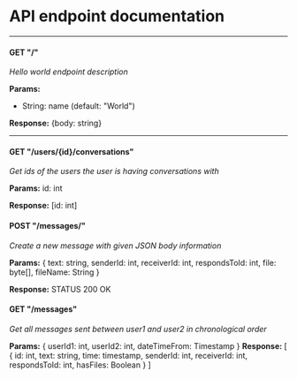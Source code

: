 # API endpoint documentation
---
#### GET "/"
  *Hello world endpoint description*
  
  **Params:**
  - String: name (default: "World")

  **Response:**
  {body: string}

  ---

#### GET "/users/{id}/conversations"
  *Get ids of the users the user is having conversations with*
  
  **Params:**
  id: int

  **Response:**
  [id: int]


#### POST "/messages/"
  *Create a new message with given JSON body information*
  
  **Params:**
  {
  text: string,
  senderId: int,
  receiverId: int,
  respondsToId: int,
  file: byte[],
  fileName: String
  }

  **Response:**
  STATUS 200 OK

#### GET "/messages"
  *Get all messages sent between user1 and user2 in chronological order*
  
   **Params:**
  {
  userId1: int,
  userId2: int,
  dateTimeFrom: Timestamp
  }
  **Response:**
  [
    {
      id: int,
      text: string,
      time: timestamp,
      senderId: int,
      receiverId: int,
      respondsToId: int,
      hasFiles: Boolean
    }
  ]




